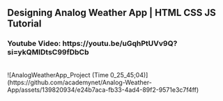 <h2>
    Designing Analog Weather App | HTML CSS JS Tutorial
</h2>

<h3>
Youtube Video: https://youtu.be/uGqhPtUVv9Q?si=ykQMIDtsC99fDbCb
</h3>

</br>
![AnalogWeatherApp_Project (Time 0_25_45;04)](https://github.com/academynet/Analog-Weather-App/assets/139820934/e24b7aca-fb33-4ad4-89f2-9571e3c7f4ff)
